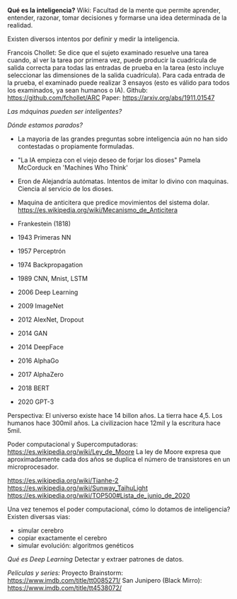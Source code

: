 **Qué es la inteligencia?** 
Wiki: Facultad de la mente que permite aprender, entender, razonar, tomar decisiones y formarse una idea determinada de la realidad.

Existen diversos intentos por definir y medir la inteligencia.

Francois Chollet: 
Se dice que el sujeto examinado resuelve una tarea cuando, al ver la tarea por primera vez, 
puede producir la cuadrícula de salida correcta para todas las entradas de prueba en la tarea 
(esto incluye seleccionar las dimensiones de la salida cuadrícula). 
Para cada entrada de la prueba, el examinado puede realizar 3 ensayos (esto es válido para todos los examinados, ya sean humanos o IA).
Github: https://github.com/fchollet/ARC
Paper: https://arxiv.org/abs/1911.01547

*Las máquinas pueden ser inteligentes?* 

*Dónde estamos parados?*
- La mayoria de las grandes preguntas sobre inteligencia aún no han sido contestadas o propiamente formuladas.
- "La IA empieza con el viejo deseo de forjar los dioses" Pamela McCorduck en 'Machines Who Think'
- Eron de Alejandría autómatas. Intentos de imitar lo divino con  maquinas. Ciencia al servicio de los dioses.
- Maquina de anticitera que predice movimientos del sistema dolar.
https://es.wikipedia.org/wiki/Mecanismo_de_Anticitera

- Frankestein (1818)
- 1943 Primeras NN
- 1957 Perceptrón
- 1974 Backpropagation
- 1989 CNN, Mnist, LSTM
- 2006 Deep Learning 
- 2009 ImageNet
- 2012 AlexNet, Dropout
- 2014 GAN
- 2014 DeepFace
- 2016 AlphaGo
- 2017 AlphaZero
- 2018 BERT
- 2020 GPT-3

Perspectiva: El universo existe hace 14 billon años. La tierra hace 4,5. Los humanos hace 300mil años. La civilizacion hace 12mil y la escritura hace 5mil.

Poder computacional y Supercomputadoras:
https://es.wikipedia.org/wiki/Ley_de_Moore
La ley de Moore expresa que aproximadamente cada dos años se duplica el número de transistores en un microprocesador.

https://es.wikipedia.org/wiki/Tianhe-2
https://es.wikipedia.org/wiki/Sunway_TaihuLight
https://es.wikipedia.org/wiki/TOP500#Lista_de_junio_de_2020

Una vez tenemos el poder computacional, cómo lo dotamos de inteligencia? 
Existen diversas vias:
- simular cerebro
- copiar exactamente el cerebro
- simular evolución: algoritmos genéticos


*Qué es Deep Learning* 
Detectar y extraer patrones de datos.

*Películas y series:*
Proyecto Brainstorm: https://www.imdb.com/title/tt0085271/
San Junipero (Black Mirro): https://www.imdb.com/title/tt4538072/
